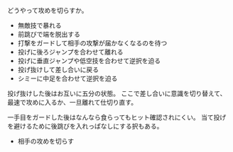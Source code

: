 どうやって攻めを切らすか。

- 無敵技で暴れる
- 前跳びで端を脱出する
- 打撃をガードして相手の攻撃が届かなくなるのを待つ
- 投げに後ろジャンプを合わせて離れる
- 投げに垂直ジャンプや低空技を合わせて逆択を迫る
- 投げ抜けして差し合いに戻る
- シミーに中足を合わせて逆択を迫る

投げ抜けした後はお互いに五分の状態。
ここで差し合いに意識を切り替えて、最速で攻めに入るか、一旦離れて仕切り直す。

一手目をガードした後はなんなら食らってもヒット確認されにくい。
当て投げを避けるために後跳びを入れっぱなしにする択もある。

- 相手の攻めを切らす
